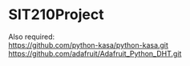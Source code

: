 # SIT210Project

Also required:	
https://github.com/python-kasa/python-kasa.git	
https://github.com/adafruit/Adafruit_Python_DHT.git	
